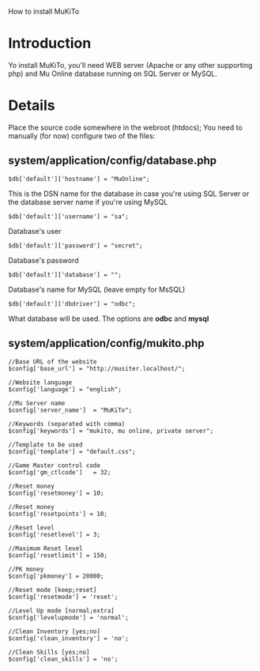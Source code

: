 How to install MuKiTo

# Introduction #

Yo install MuKiTo, you'll need WEB server (Apache or any other supporting php) and Mu Online database running on SQL Server or MySQL.

# Details #

Place the source code somewhere in the webroot (htdocs);
You need to manually (for now) configure two of the files:

## system/application/config/database.php ##

`$db['default']['hostname'] = "MuOnline";`

This is the DSN name for the database in case you're using SQL Server or the database server name if you're using MySQL

`$db['default']['username'] = "sa";`

Database's user

`$db['default']['password'] = "secret";`

Database's password

`$db['default']['database'] = "";`

Database's name for MySQL (leave empty for MsSQL)

`$db['default']['dbdriver'] = "odbc";`

What database will be used. The options are **odbc** and **mysql**

## system/application/config/mukito.php ##

```
//Base URL of the website
$config['base_url']	= "http://musiter.localhost/";

//Website language
$config['language']	= "english";

//Mu Server name
$config['server_name']	= "MuKiTo";

//Keywords (separated with comma)
$config['keywords']	= "mukito, mu online, private server";

//Template to be used
$config['template']	= "default.css";

//Game Master control code
$config['gm_ctlcode']	= 32;

//Reset money
$config['resetmoney'] = 10;

//Reset money
$config['resetpoints'] = 10;

//Reset level
$config['resetlevel'] = 3;

//Maximum Reset level
$config['resetlimit'] = 150;

//PK money
$config['pkmoney'] = 20000;

//Reset mode [keep;reset]
$config['resetmode'] = 'reset';

//Level Up mode [normal;extra]
$config['levelupmode'] = 'normal';

//Clean Inventory [yes;no]
$config['clean_inventory'] = 'no';

//Clean Skills [yes;no]
$config['clean_skills'] = 'no';
```